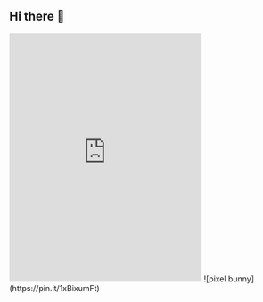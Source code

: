 ## Hi there 👋
<iframe src="https://assets.pinterest.com/ext/embed.html?id=203154633187298454" height="445" width="345" frameborder="0" scrolling="no" ></iframe>
![pixel bunny](https://pin.it/1xBixumFt)
